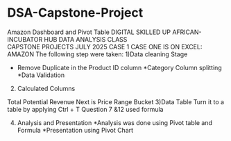 # DSA-Capstone-Project
Amazon Dashboard and Pivot Table 
DIGITAL SKILLED UP AFRICAN-INCUBATOR HUB
DATA ANALYSIS CLASS  
CAPSTONE PROJECTS
JULY 2025
CASE 1
CASE ONE IS ON EXCEL: AMAZON
The following step were taken:
1)Data cleaning Stage

* Remove Duplicate in the Product ID column
*Category Column splitting
*Data Validation
2) Calculated Columns

Total Potential Revenue
Next is Price Range Bucket
3)Data Table
Turn it to a table by applying Ctrl + T
Question 7 &12 used formula

4) Analysis and Presentation 
*Analysis was done using Pivot table and Formula
*Presentation using Pivot Chart
